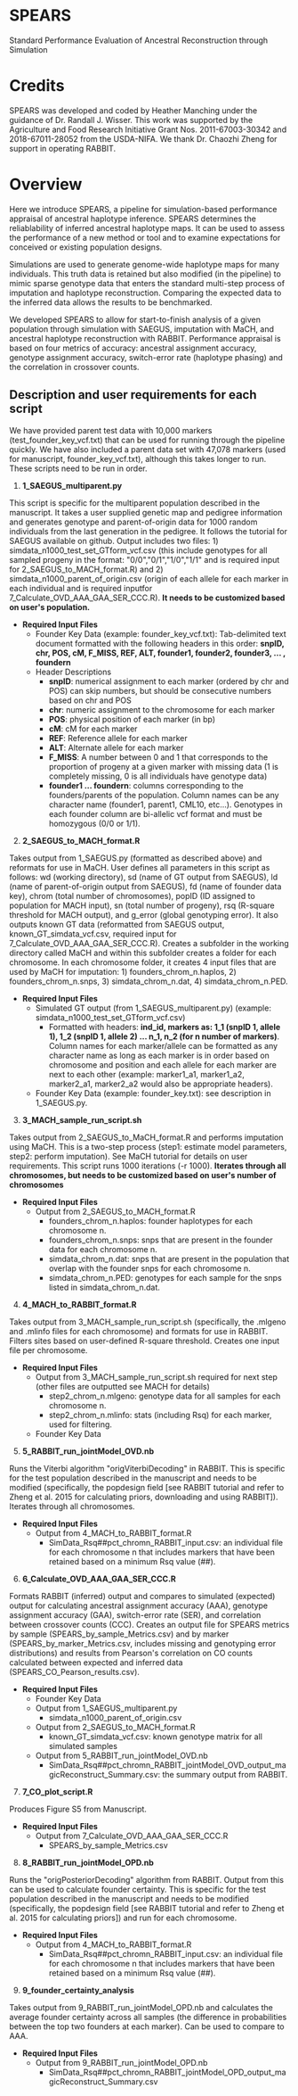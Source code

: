# SPEARS
Standard Performance Evaluation of Ancestral Reconstruction through Simulation

# Credits
SPEARS was developed and coded by Heather Manching under the guidance of Dr. Randall J. Wisser. This work was supported by the Agriculture and Food Research Initiative Grant Nos. 2011-67003-30342 and 2018-67011-28052 from the USDA-NIFA. We thank Dr. Chaozhi Zheng for support in operating RABBIT.

# Overview
Here we introduce SPEARS, a pipeline for simulation-based performance appraisal of ancestral haplotype inference. SPEARS determines the reliablability of inferred ancestral haplotype maps. It can be used to assess the performance of a new method or tool and to examine expectations for conceived or existing population designs. 

Simulations are used to generate genome-wide haplotype maps for many individuals. This truth data is retained but also modified (in the pipeline) to mimic sparse genotype data that enters the standard multi-step process of imputation and haplotype reconstruction. Comparing the expected data to the inferred data allows the results to be benchmarked.

We developed SPEARS to allow for start-to-finish analysis of a given population through simulation with SAEGUS, imputation with MaCH, and ancestral haplotype reconstruction with RABBIT. Performance appraisal is based on four metrics of accuracy: ancestral assignment accuracy, genotype assignment accuracy, switch-error rate (haplotype phasing) and the correlation in crossover counts.

## Description and user requirements for each script

We have provided parent test data with 10,000 markers (test_founder_key_vcf.txt) that can be used for running through the pipeline quickly. We have also included a parent data set with 47,078 markers (used for manuscript, founder_key_vcf.txt), although this takes longer to run. These scripts need to be run in order.

1. **1_SAEGUS_multiparent.py**

This script is specific for the multiparent population described in the manuscript. It takes a user supplied genetic map and pedigree information and generates genotype and parent-of-origin data for 1000 random individuals from the last generation in the pedigree. It follows the tutorial for SAEGUS available on github. Output includes two files: 1) simdata_n1000_test_set_GTform_vcf.csv (this include genotypes for all sampled progeny in the format: "0/0","0/1","1/0","1/1" and is required input for 2_SAEGUS_to_MACH_format.R) and 2) simdata_n1000_parent_of_origin.csv (origin of each allele for each marker in each individual and is required inputfor 7_Calculate_OVD_AAA_GAA_SER_CCC.R). **It needs to be customized based on user's population.**

* **Required Input Files**
  * Founder Key Data (example: founder_key_vcf.txt): Tab-delimited text document formatted with the following headers in this order: **snpID, chr, POS, cM, F_MISS, REF, ALT, founder1, founder2, founder3, ... , foundern**
   * Header Descriptions
     * **snpID**: numerical assignment to each marker (ordered by chr and POS) can skip numbers, but should be consecutive numbers based on chr and POS
     * **chr**: numeric assignment to the chromosome for each marker
     * **POS**: physical position of each marker (in bp)
     * **cM**: cM for each marker
     * **REF**: Reference allele for each marker
     * **ALT**: Alternate allele for each marker
     * **F_MISS**: A number between 0 and 1 that corresponds to the proportion of progeny at a given marker with missing data (1 is completely missing, 0 is all individuals have genotype data)
     * **founder1 ... foundern**: columns corresponding to the founders/parents of the population. Column names can be any character name (founder1, parent1, CML10, etc...). Genotypes in each founder column are bi-allelic vcf format and must be homozygous (0/0 or 1/1).
  

2. **2_SAEGUS_to_MACH_format.R**

Takes output from 1_SAEGUS.py (formatted as described above) and reformats for use in MaCH. User defines all parameters in this script as follows: wd (working directory), sd (name of GT output from SAEGUS), ld (name of parent-of-origin output from SAEGUS), fd (name of founder data key), chrom (total number of chromosomes), popID (ID assigned to population for MACH input), sn (total number of progeny), rsq (R-square threshold for MACH output), and g_error (global genotyping error). It also outputs known GT data (reformatted from SAEGUS output, known_GT_simdata_vcf.csv, required input for 7_Calculate_OVD_AAA_GAA_SER_CCC.R). Creates a subfolder in the working directory called MaCH and within this subfolder creates a folder for each chromosome. In each chromosome folder, it creates 4 input files that are used by MaCH for imputation: 1) founders_chrom_n.haplos, 2) founders_chrom_n.snps, 3) simdata_chrom_n.dat, 4) simdata_chrom_n.PED.

* **Required Input Files**
  * Simulated GT output (from 1_SAEGUS_multiparent.py) (example: simdata_n1000_test_set_GTform_vcf.csv)
    * Formatted with headers: **ind_id, markers as: 1_1 (snpID 1, allele 1), 1_2 (snpID 1, allele 2) ... n_1, n_2 (for n number of markers)**. Column names for each marker/allele can be formatted as any character name as long as each marker is in order based on chromosome and position and each allele for each marker are next to each other (example: marker1_a1, marker1_a2, marker2_a1, marker2_a2 would also be appropriate headers).
  * Founder Key Data (example: founder_key.txt): see description in 1_SAEGUS.py.

3. **3_MACH_sample_run_script.sh**

Takes output from 2_SAEGUS_to_MaCH_format.R and performs imputation using MaCH. This is a two-step process (step1: estimate model parameters, step2: perform imputation). See MaCH tutorial for details on user requirements. This script runs 1000 iterations (-r 1000). **Iterates through all chromosomes, but needs to be customized based on user's number of chromosomes**

* **Required Input Files**
  * Output from 2_SAEGUS_to_MACH_format.R 
    * founders_chrom_n.haplos: founder haplotypes for each chromosome n. 
    * founders_chrom_n.snps: snps that are present in the founder data for each chromosome n. 
    * simdata_chrom_n.dat: snps that are present in the population that overlap with the founder snps for each chromosome n. 
    * simdata_chrom_n.PED: genotypes for each sample for the snps listed in simdata_chrom_n.dat. 

4. **4_MACH_to_RABBIT_format.R**

Takes output from 3_MACH_sample_run_script.sh (specifically, the .mlgeno and .mlinfo files for each chromosome) and formats for use in RABBIT. Filters sites based on user-defined R-square threshold. Creates one input file per chromosome. 

* **Required Input Files**
  * Output from 3_MACH_sample_run_script.sh required for next step (other files are outputted see MACH for details)
    * step2_chrom_n.mlgeno: genotype data for all samples for each chromosome n.
    * step2_chrom_n.mlinfo: stats (including Rsq) for each marker, used for filtering.
  * Founder Key Data

5. **5_RABBIT_run_jointModel_OVD.nb**

Runs the Viterbi algorithm "origViterbiDecoding" in RABBIT. This is specific for the test population described in the manuscript and needs to be modified (specifically, the popdesign field [see RABBIT tutorial and refer to Zheng et al. 2015 for calculating priors, downloading and using RABBIT]). Iterates through all chromosomes. 

* **Required Input Files**
  * Output from 4_MACH_to_RABBIT_format.R
    * SimData_Rsq##pct_chromn_RABBIT_input.csv: an individual file for each chromosome n that includes markers that have been retained based on a minimum Rsq value (##).

6. **6_Calculate_OVD_AAA_GAA_SER_CCC.R**

Formats RABBIT (inferred) output and compares to simulated (expected) output for calculating ancestral assignment accuracy (AAA), genotype assignment accuracy (GAA), switch-error rate (SER), and correlation between crossover counts (CCC). Creates an output file for SPEARS metrics by sample (SPEARS_by_sample_Metrics.csv) and by marker (SPEARS_by_marker_Metrics.csv, includes missing and genotyping error distributions) and results from Pearson's correlation on CO counts calculated between expected and inferred data (SPEARS_CO_Pearson_results.csv).  

* **Required Input Files**
  * Founder Key Data
  * Output from 1_SAEGUS_multiparent.py
    * simdata_n1000_parent_of_origin.csv
  * Output from 2_SAEGUS_to_MACH_format.R
    * known_GT_simdata_vcf.csv: known genotype matrix for all simulated samples
  * Output from 5_RABBIT_run_jointModel_OVD.nb
    * SimData_Rsq##pct_chromn_RABBIT_jointModel_OVD_output_magicReconstruct_Summary.csv: the summary output from RABBIT.

7. **7_CO_plot_script.R**

Produces Figure S5 from Manuscript.

* **Required Input Files**
  * Output from 7_Calculate_OVD_AAA_GAA_SER_CCC.R
    * SPEARS_by_sample_Metrics.csv

8. **8_RABBIT_run_jointModel_OPD.nb**

Runs the "origPosteriorDecoding" algorithm from RABBIT. Output from this can be used to calculate founder certainty. This is specific for the test population described in the manuscript and needs to be modified (specifically, the popdesign field [see RABBIT tutorial and refer to Zheng et al. 2015 for calculating priors]) and run for each chromosome.

* **Required Input Files**
  * Output from 4_MACH_to_RABBIT_format.R
    * SimData_Rsq##pct_chromn_RABBIT_input.csv: an individual file for each chromosome n that includes markers that have been retained based on a minimum Rsq value (##).
 
9. **9_founder_certainty_analysis**

Takes output from 9_RABBIT_run_jointModel_OPD.nb and calculates the average founder certainty across all samples (the difference in probabilities between the top two founders at each marker). Can be used to compare to AAA. 

* **Required Input Files**
  * Output from 9_RABBIT_run_jointModel_OPD.nb
    * SimData_Rsq##pct_chromn_RABBIT_jointModel_OPD_output_magicReconstruct_Summary.csv
